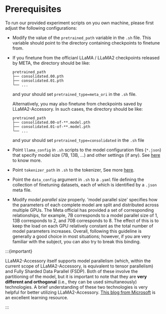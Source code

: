 # Prerequisites

To run our provided experiment scripts on you own machine, please first adjust the following configurations:

+ Modify the value of the `pretrained_path` variable in the `.sh` file. This variable should point to the directory containing checkpoints to finetune from.

 + If you finetune from the officianl LLaMA / LLaMA2 checkpoints released by META, the directory should be like:
   ```
   pretrained_path
   ├── consolidated.00.pth
   ├── consolidated.01.pth
   └── ...
   ```

   and your should set `pretrained_type=meta_ori` in the `.sh` file. 
   
   Alternatively, you may also finetune from checkpoints saved by LLaMA2-Accessory. In such cases, the directory should be like:
   
   ```
   pretrained_path
   ├── consolidated.00-of-**.model.pth
   ├── consolidated.01-of-**.model.pth
   └── ...
   ```

   and your should set `pretrained_type=consolidated` in the `.sh` file

+ Point `llama_config` in `.sh` scripts to the model configuration files (`*.json`) that specify model size 
  (7B, 13B, ...) and other settings (if any). See [here](../faq.md#how-to-set-llama_config) to know more.
+ Point `tokenizer_path` in `.sh` to the tokenizer, See more [here](../faq.md#how-to-set-tokenizer_path).
+ Point the `data_config` argument in `.sh` to a `.yaml` file defining the collection of finetuning datasets, 
  each of which is identified by a `.json` meta file. 
+ Modify *model parallel size* properly. 'model parallel size' specifies how the parameters of each complete model 
  are split and distributed across multiple GPUs. The Meta official has provided a set of corresponding relationships,
  for example, 7B corresponds to a model parallel size of 1, 13B corresponds to 2, and 70B corresponds to 8. 
  The effect of this is to keep the load on each GPU relatively constant as the total number of model parameters
  increases. Overall, following this guideline is generally a good choice in most situations; however, if you are 
  very familiar with the subject, you can also try to break this binding.

:::{important}

LLaMA2-Accessory itself supports model parallelism (which, within the current scope of LLaMA2-Accessory, is equivalent 
to tensor parallelism) and Fully Sharded Data Parallel (FSDP). Both of these involve the partitioning of the model, 
but it is important to note that they are **very different and orthogonal** (i.e., they can be used simultaneously) 
technologies. A brief understanding of these two technologies is very helpful for better utilizing LLaMA2-Accessory. 
[This blog from Microsoft]((https://www.microsoft.com/en-us/research/blog/deepspeed-extreme-scale-model-training-for-everyone/))
is an excellent learning resource.

:::
